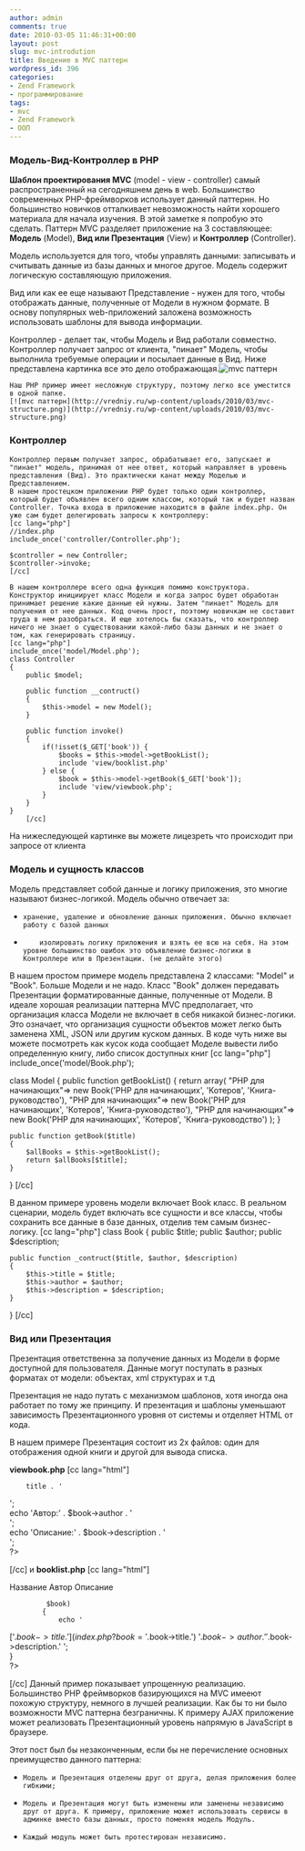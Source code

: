 ```yaml
---
author: admin
comments: true
date: 2010-03-05 11:46:31+00:00
layout: post
slug: mvc-introdution
title: Введение в MVC паттерн
wordpress_id: 396
categories:
- Zend Framework
- программирование
tags:
- mvc
- Zend Framework
- ООП
---
```


### Модель-Вид-Контроллер в PHP


**Шаблон проектирования MVC** (model - view - controller) самый распространенный на сегодняшнем день в web. Большинство современных PHP-фреймворков использует данный паттернн. Но большинство новичков отталкивает невозможность найти хорошего материала для начала изучения. В этой заметке я попробую это сделать. <!-- more -->
Паттерн MVC разделяет приложение на 3 составляющее: **Модель** (Model), **Вид или Презентация** (View) и **Контроллер** (Controller).

Модель используется для того, чтобы управлять данными: записывать и считывать данные из базы данных и многое другое. Модель содержит логическую составляющую приложения.

Вид или как ее еще называют Представление - нужен для того, чтобы отображать данные, полученные от Модели в нужном формате. В основу популярных web-приложений заложена возможность использовать шаблоны для вывода информации.

Контроллер - делает так, чтобы Модель и Вид работали совместно. Контроллер получает запрос от клиента, "пинает" Модель, чтобы выполнила требуемые операции и посылает данные в Вид.
	Ниже представлена картинка все это дело отображающая.![mvc паттерн](http://vredniy.ru/wp-content/uploads/2010/03/mvc-collaboration.png)
	
	Наш PHP пример имеет несложную структуру, поэтому легко все уместится в одной папке.
	[![mvc паттерн](http://vredniy.ru/wp-content/uploads/2010/03/mvc-structure.png)](http://vredniy.ru/wp-content/uploads/2010/03/mvc-structure.png)
	
	

### Контроллер


	Контроллер первым получает запрос, обрабатывает его, запускает и "пинает" модель, принимая от нее ответ, который направляет в уровень представления (Вид). Это практически канат между Моделью и Представлением. 
	В нашем простецком приложении PHP будет только один контроллер, который будет объявлен всего одним классом, который так и будет назван Controller. Точка входа в приложение находится в файле index.php. Он уже сам будет делегировать запросы к контроллеру:
	[cc lang="php"]
	//index.php
	include_once('controller/Controller.php');
	
	$controller = new Controller;
	$controller->invoke;
	[/cc]
	
	В нашем контроллере всего одна функция помимо конструктора. Конструктор инициирует класс Модели и когда запрос будет обработан принимает решение какие данные ей нужны. Затем "пинает" Модель для получения от нее данных. Код очень прост, поэтому новичкам не составит труда в нем разобраться. И еще хотелось бы сказать, что контроллер ничего не знает о существовании какой-либо базы данных и не знает о том, как генерировать страницу.
	[cc lang="php"]
	include_once('model/Model.php');
	class Controller 
	{
		public $model;
		
		public function __contruct() 
		{
			$this->model = new Model();
		}
		
		public function invoke()
		{
			if(!isset($_GET['book')) {
				$books = $this->model->getBookList();
				include 'view/booklist.php'
			} else {
				$book = $this->model->getBook($_GET['book']);
				include 'view/viewbook.php';
			}
		}
	}
		[/cc]		
На нижеследующей картинке вы можете лицезреть что происходит при запросе от клиента






### Модель и сущность классов


Модель представляет собой данные и логику приложения, это многие называют бизнес-логикой. Модель обычно отвечает за:


	
  * 	хранение, удаление и обновление данных приложения. Обычно включает работу с базой данных

	
  * 		изолировать логику приложения и взять ее всю на себя. На этом уровне большинство ошибок это объявление бизнес-логики в Контроллере или в Презентации. (не делайте этого)




		
В нашем простом примере модель представлена 2 классами: "Model" и "Book". Больше Модели и не надо. 	Класс "Book" должен передавать Презентации форматированные данные, полученные от Модели. В идеале хорошая реализации паттерна MVC предполагает, что организация класса Модели не включает в себя никакой бизнес-логики. Это означает, что организация сущности объектов может легко быть заменена XML, JSON или другим куском данных. В коде чуть ниже вы можете посмотреть как кусок кода сообщает Моделе вывести либо определенную книгу, либо список доступных книг
[cc lang="php"]
include_once('model/Book.php');

class Model
{
	public function getBookList() 
	{
		return array(
			"PHP для начинающих"=> new Book('PHP для начинающих', 'Котеров', 'Книга-руководство'),
			"PHP для начинающих"=> new Book('PHP для начинающих', 'Котеров', 'Книга-руководство'),
			"PHP для начинающих"=> new Book('PHP для начинающих', 'Котеров', 'Книга-руководство')
		);
	}
	
	public function getBook($title)
	{
		$allBooks = $this->getBookList();
		return $allBooks[$title];
	}
}
[/cc]

В данном примере уровень модели включает Book класс. В реальном сценарии, модель будет включать все сущности и все классы, чтобы сохранить все данные в базе данных, отделив тем самым бизнес-логику.
[cc lang="php"]
class Book 
{
	public $title;
	public $author;
	public $description;
	
	public function _contruct($title, $author, $description)
	{
		$this->title = $title;
		$this->author = $author;
		$this->description = $description;
	}
}
[/cc]


### Вид или Презентация



Презентация ответственна за получение данных из Модели в форме доступной для пользователя. Данные могут поступать в разных форматах от модели: объектах, xml структурах и т.д

Презентация не надо путать с механизмом шаблонов, хотя иногда она работает по тому же принципу. И презентация и шаблоны уменьшают зависимость Презентационного уровня от системы и отделяет HTML от кода. 

В нашем примере Презентация состоит из 2х файлов: один для отображения одной книги и другой для вывода списка.

**viewbook.php**
[cc lang="html"]
 
	  
	  
		title . '  
';  
			echo 'Автор:' . $book->author . '  
';  
			echo 'Описание:' . $book->description . '  
';  
		?>  
	  
 
[/cc]
и **booklist.php**
[cc lang="html"]

     
	  
		

 
			

Название
Автор
Описание
 
			 $book)  
			{  
				echo '

['.$book->title.'](index.php?book='.$book->title.')
'.$book->author.'
'.$book->description.'
';  
			}  
			?>  
		  
	  
 
[/cc]
Данный пример показывает упрощенную реализацию. Большинство PHP фреймворков базирующихся на MVC имееют похожую структуру, немного в лучшей реализации. Как бы то ни было возможности MVC паттерна безграничны. К примеру AJAX приложение может реализовать Презентационный уровень напрямую в JavaScript в браузере. 

Этот пост был бы незаконченным, если бы не перечисление основных преимущество данного паттерна:


	
  * 	Модель и Презентация отделены друг от друга, делая приложения более гибкими;

	
  * 	Модель и Презентация могут быть изменены или заменены независимо друг от друга. К примеру, приложение может использовать сервисы в админке вместо базы данных, просто поменяя модель Модуль.

	
  * 	Каждый модуль может быть протестирован независимо.




			

